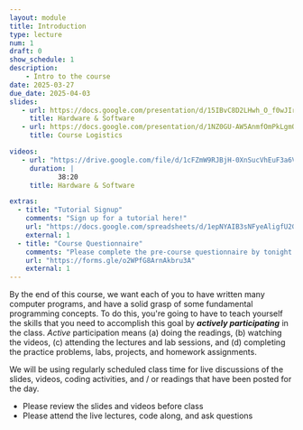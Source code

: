 ```yaml
---
layout: module
title: Introduction
type: lecture
num: 1
draft: 0
show_schedule: 1
description:
    - Intro to the course
date: 2025-03-27
due_date: 2025-04-03
slides:
   - url: https://docs.google.com/presentation/d/15IBvC8D2LHwh_O_f0wJIr3p0K6SeU8XU/edit?usp=sharing&ouid=117551212520532352302&rtpof=true&sd=true 
     title: Hardware & Software
   - url: https://docs.google.com/presentation/d/1NZ0GU-AW5AnmfOmPkLgmQoShn4ohZXBE/edit?usp=sharing&ouid=117551212520532352302&rtpof=true&sd=true
     title: Course Logistics

videos:
   - url: "https://drive.google.com/file/d/1cFZmW9RJBjH-0XnSucVhEuF3a6VfoeMn/view?usp=sharing"
     duration: |
            38:20
     title: Hardware & Software

extras:
  - title: "Tutorial Signup"
    comments: "Sign up for a tutorial here!"
    url: "https://docs.google.com/spreadsheets/d/1epNYAIB3sNFyeAligfU2GfwEpfRt81pVmPF4hwXGTRk/edit?usp=sharing"
    external: 1
  - title: "Course Questionnaire"
    comments: "Please complete the pre-course questionnaire by tonight (3/31)!"
    url: "https://forms.gle/o2WPfG8ArnAkbru3A"
    external: 1
---
```



By the end of this course, we want each of you to have written many computer programs, and have a solid grasp of some fundamental programming concepts. To do this, you're going to have to teach yourself the skills that you need to accomplish this goal by ***actively participating*** in the class. *Active* participation means (a) doing the readings, (b) watching the videos, (c) attending the lectures and lab sessions, and (d) completing the practice problems, labs, projects, and homework assignments.

We will be using regularly scheduled class time for live discussions of the slides, videos, coding activities, and / or readings that have been posted for the day.
* Please review the slides and videos before class
* Please attend the live lectures, code along, and ask questions
